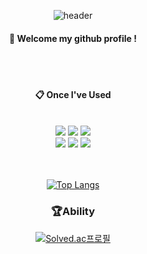 

<div align="center"> 

![header](https://capsule-render.vercel.app/api?type=cylinder&color=045FB4&height=150&section=header&text=chaeyeon&fontColor=ffffff&fontSize=70&animation=fadeIn&fontAlignY=55&desc=%20&descAlignY=62&descAlign=62)
  
####  :wave: Welcome my github profile !

  
 <br/>
 <br/>
  
####  :clipboard: Once I've Used 
  
 <br/>
<img src="https://img.shields.io/badge/JAVA-007396?style=for-the-badge&logo=Java&logoColor=white">
<img src="https://img.shields.io/badge/github-181717?style=for-the-badge&logo=github&logoColor=white">
<img src="https://img.shields.io/badge/Kotlin-000000?style=for-the-badge&logo=Kotlin&logoColor=#000000">
  <br/>
  <img src="https://img.shields.io/badge/Eclipse-2C2255?style=for-the-badge&logo=Eclipse%20IDE&logoColor=white">
  <img src="https://img.shields.io/badge/jetbrains-000000?style=for-the-badge&logo=jetbrains&logoColor=#000000">
  <img src="https://img.shields.io/badge/android-000000?style=for-the-badge&logo=android&logoColor=#white">
   <br/>
   <br/>

  <br/>
  
[![Top Langs](https://github-readme-stats.vercel.app/api/top-langs/?username=dkin12&layout=pie)](https://github.com/anuraghazra/github-readme-stats)


### 🏆Ability
[![Solved.ac프로필](http://mazassumnida.wtf/api/v2/generate_badge?boj=dkin1020)](https://solved.ac/profile/dkin1020)
